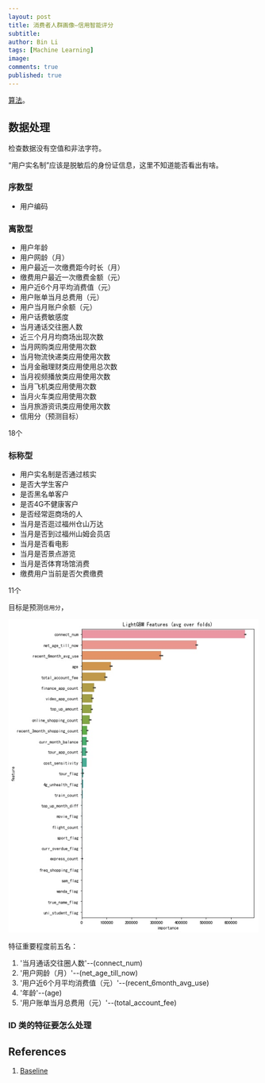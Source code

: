 ```yaml
---
layout: post
title: 消费者人群画像—信用智能评分
subtitle:
author: Bin Li
tags: [Machine Learning]
image: 
comments: true
published: true
---
```


[算法](https://www.datafountain.cn/competitions/337/details/code-submit?id=84982)。
## 数据处理
检查数据没有空值和非法字符。

“用户实名制”应该是脱敏后的身份证信息，这里不知道能否看出有啥。

### 序数型
* 用户编码

### 离散型
* 用户年龄
* 用户网龄（月）
* 用户最近一次缴费距今时长（月）
* 缴费用户最近一次缴费金额（元）
* 用户近6个月平均消费值（元）
* 用户账单当月总费用（元）
* 用户当月账户余额（元）
* 用户话费敏感度
* 当月通话交往圈人数
* 近三个月月均商场出现次数
* 当月网购类应用使用次数
* 当月物流快递类应用使用次数
* 当月金融理财类应用使用总次数
* 当月视频播放类应用使用次数
* 当月飞机类应用使用次数
* 当月火车类应用使用次数
* 当月旅游资讯类应用使用次数
* 信用分（预测目标）

18个

### 标称型
* 用户实名制是否通过核实
* 是否大学生客户
* 是否黑名单客户
* 是否4G不健康客户
* 是否经常逛商场的人
* 当月是否逛过福州仓山万达
* 当月是否到过福州山姆会员店
* 当月是否看电影
* 当月是否景点游览
* 当月是否体育场馆消费
* 缴费用户当前是否欠费缴费

11个

目标是预测`信用分`，

![](/img/media/15502252558202.jpg)

特征重要程度前五名：
1. '当月通话交往圈人数'--(connect_num)
2. '用户网龄（月）'--(net_age_till_now)
3. '用户近6个月平均消费值（元）'--(recent_6month_avg_use)
4. '年龄'--(age)
5. '用户账单当月总费用（元）'--(total_account_fee)


### ID 类的特征要怎么处理



## References
1. [Baseline](https://github.com/wangvenn/Credit-Scoring-Regression)